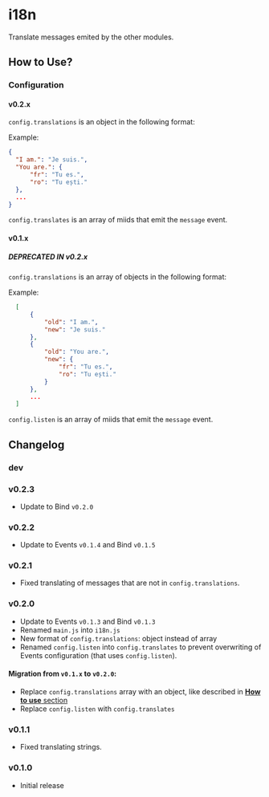 i18n
====

Translate messages emited by the other modules.

## How to Use?

### Configuration

#### v0.2.x

`config.translations` is an object in the following format:

Example:

```JSON
{
  "I am.": "Je suis.",
  "You are.": {
      "fr": "Tu es.",
      "ro": "Tu ești."
  },
  ...
}
```

`config.translates` is an array of miids that emit the `message` event.

#### v0.1.x

##### DEPRECATED IN v0.2.x

`config.translations` is an array of objects in the following format:

Example:

```JSON
  [
      {
          "old": "I am.",
          "new": "Je suis."
      },
      {
          "old": "You are.",
          "new": {
              "fr": "Tu es.",
              "ro": "Tu ești."
          }
      },
      ...
  ]
```

`config.listen` is an array of miids that emit the `message` event.
## Changelog

### dev

### v0.2.3
 - Update to Bind `v0.2.0`

### v0.2.2
 - Update to Events `v0.1.4` and Bind `v0.1.5`

### v0.2.1
 - Fixed translating of messages that are not in `config.translations`.

### v0.2.0
 - Update to Events `v0.1.3` and Bind `v0.1.3`
 - Renamed `main.js` into `i18n.js`
 - New format of `config.translations`: object instead of array
 - Renamed `config.listen` into `config.translates` to prevent overwriting of Events configuration (that uses `config.listen`).

#### Migration from `v0.1.x` to `v0.2.0`:
 - Replace `config.translations` array with an object, like described in [**How to use** section](#v02x)
 - Replace `config.listen` with `config.translates`

### v0.1.1
 - Fixed translating strings.

### v0.1.0
 - Initial release
